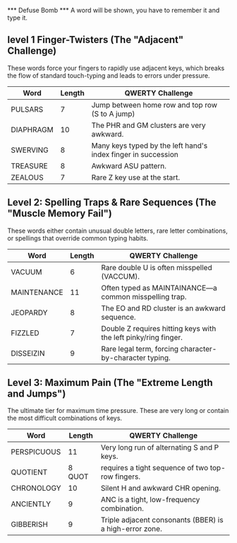 *** Defuse Bomb ***
A word will be shown, you have to remember it and type it.

## level 1 Finger-Twisters (The "Adjacent" Challenge)
These words force your fingers to rapidly use adjacent keys, which breaks 
the flow of standard touch-typing and leads to errors under pressure.

| Word	| Length |	QWERTY Challenge |
| --- | --- | --- |
| PULSARS	| 7	| Jump between home row and top row (S to A jump) |
| DIAPHRAGM |	10	| The PHR and GM clusters are very awkward. |
| SWERVING |	8	| Many keys typed by the left hand's index finger in succession |
| TREASURE |	8	| Awkward ASU pattern. |
| ZEALOUS |	7	| Rare Z key use at the start. |


## Level 2: Spelling Traps & Rare Sequences (The "Muscle Memory Fail")
These words either contain unusual double letters, rare letter combinations, or spellings that override common typing habits.

| Word	| Length | QWERTY Challenge |
| --- | --- | --- |
| VACUUM	| 6	| Rare double U is often misspelled (VACCUM). |
| MAINTENANCE |	11	|Often typed as MAINTAINANCE—a common misspelling trap. |
| JEOPARDY |	8	|The EO and RD cluster is an awkward sequence. |
| FIZZLED |	7	| Double Z requires hitting keys with the left pinky/ring finger. |
| DISSEIZIN | 9 | Rare legal term, forcing character-by-character typing. |

## Level 3: Maximum Pain (The "Extreme Length and Jumps")
The ultimate tier for maximum time pressure. These are very long or contain the most difficult combinations of keys.

| Word	| Length |	QWERTY Challenge |
| --- | --- | --- |
| PERSPICUOUS |	11	| Very long run of alternating S and P keys. |
| QUOTIENT |	8	QUOT | requires a tight sequence of two top-row fingers. |
| CHRONOLOGY |	10	| Silent H and awkward CHR opening. |
| ANCIENTLY |	9	| ANC is a tight, low-frequency combination. |
| GIBBERISH |	9	| Triple adjacent consonants (BBER) is a high-error zone. |
